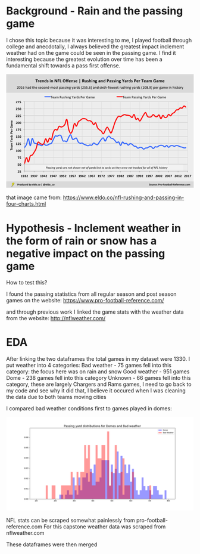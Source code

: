 # Background - Rain and the passing game

I chose this topic because it was interesting to me, I played football through college and anecdotally,
I always believed the greatest impact inclement weather had on the game could be seen in the passing game.
I find it interesting because the greatest evolution over time has been a fundamental shift towards a pass first offense.

![offensive trends](https://github.com/rwlink3z8/pyw2sites/blob/master/images/eldo5-rushing-and-passing-yards-per-team-game_1.png)

that image came from:
https://www.eldo.co/nfl-rushing-and-passing-in-four-charts.html


# Hypothesis - Inclement weather in the form of rain or snow has a negative impact on the passing game

How to test this?

I found the passing statistics from all regular season and post season games on the website:
https://www.pro-football-reference.com/

and through previous work I linked the game stats with the weather data from the website:
http://nflweather.com/

# EDA 
After linking the two dataframes the total games in my dataset were 1330.
I put weather into 4 categories:
Bad weather - 75 games fell into this category: the focus here was on rain and snow
Good weather - 951 games 
Dome - 238 games fell into this category
Unknown - 66 games fell into this category, these are largely Chargers and Rams games, I need to go back to my code
          and see why it did that, I believe it occured when I was cleaning the data due to both teams moving cities
          
I compared bad weather conditions first to games played in domes:

![bad weather v dome](https://github.com/rwlink3z8/pyw2sites/blob/master/images/dome%20v%20bad%20weather%20passing%20yard%20comparison.png)





NFL stats can be scraped somewhat painlessly from 
pro-football-reference.com
For this capstone weather data was scraped from
nflweather.com

These dataframes were then merged 

